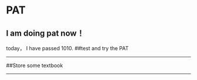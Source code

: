 # PAT 

I am doing pat now！
---
today， I have passed 1010.
##test and try the PAT 
***
##Store some textbook
***


